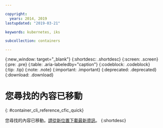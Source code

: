 ```yaml
---

copyright:
  years: 2014, 2019
lastupdated: "2019-03-21"

keywords: kubernetes, iks

subcollection: containers

---
```


{:new_window: target="_blank"}
{:shortdesc: .shortdesc}
{:screen: .screen}
{:pre: .pre}
{:table: .aria-labeledby="caption"}
{:codeblock: .codeblock}
{:tip: .tip}
{:note: .note}
{:important: .important}
{:deprecated: .deprecated}
{:download: .download}



# 您尋找的內容已移動
{: #container_cli_reference_cfic_quick}

您尋找的內容已移動。<a href="https://github.com/IBM-Bluemix-Docs/containers/raw/master/Running_single_and_scalable_containers_in_IBM_Cloud_Container_Service.zip">請從新位置下載最新資訊</a>。
{:shortdesc}
